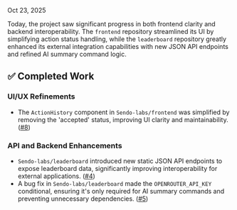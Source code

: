 Oct 23, 2025

Today, the project saw significant progress in both frontend clarity and backend interoperability. The `frontend` repository streamlined its UI by simplifying action status handling, while the `leaderboard` repository greatly enhanced its external integration capabilities with new JSON API endpoints and refined AI summary command logic.

## ✅ Completed Work
### UI/UX Refinements
*   The `ActionHistory` component in `Sendo-labs/frontend` was simplified by removing the 'accepted' status, improving UI clarity and maintainability. ([#8](https://github.com/Sendo-labs/frontend/pull/8))

### API and Backend Enhancements
*   `Sendo-labs/leaderboard` introduced new static JSON API endpoints to expose leaderboard data, significantly improving interoperability for external applications. ([#4](https://github.com/Sendo-labs/leaderboard/pull/4))
*   A bug fix in `Sendo-labs/leaderboard` made the `OPENROUTER_API_KEY` conditional, ensuring it's only required for AI summary commands and preventing unnecessary dependencies. ([#5](https://github.com/Sendo-labs/leaderboard/pull/5))